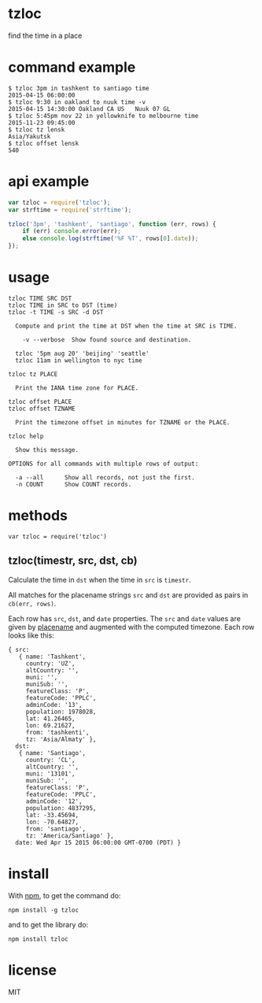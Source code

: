 # tzloc

find the time in a place

# command example

```
$ tzloc 3pm in tashkent to santiago time
2015-04-15 06:00:00
$ tzloc 9:30 in oakland to nuuk time -v
2015-04-15 14:30:00 Oakland CA US   Nuuk 07 GL
$ tzloc 5:45pm nov 22 in yellowknife to melbourne time
2015-11-23 09:45:00
$ tzloc tz lensk
Asia/Yakutsk
$ tzloc offset lensk 
540
```

# api example

``` js
var tzloc = require('tzloc');
var strftime = require('strftime');

tzloc('3pm', 'tashkent', 'santiago', function (err, rows) {
    if (err) console.error(err);
    else console.log(strftime('%F %T', rows[0].date));
});
```

# usage

```
tzloc TIME SRC DST
tzloc TIME in SRC to DST (time)
tzloc -t TIME -s SRC -d DST

  Compute and print the time at DST when the time at SRC is TIME.
  
    -v --verbose  Show found source and destination.
  
  tzloc '5pm aug 20' 'beijing' 'seattle'
  tzloc 11am in wellington to nyc time

tzloc tz PLACE

  Print the IANA time zone for PLACE.

tzloc offset PLACE
tzloc offset TZNAME

  Print the timezone offset in minutes for TZNAME or the PLACE.

tzloc help

  Show this message.

OPTIONS for all commands with multiple rows of output:

  -a --all      Show all records, not just the first.
  -n COUNT      Show COUNT records.     
```

# methods

```
var tzloc = require('tzloc')
```

## tzloc(timestr, src, dst, cb)

Calculate the time in `dst` when the time in `src` is `timestr`.

All matches for the placename strings `src` and `dst` are provided as pairs in
`cb(err, rows)`.

Each row has `src`, `dst`, and `date` properties. The `src` and `date` values
are given by [placename](https://npmjs.org/package/placename) and augmented with
the computed timezone. Each row looks like this:

```
{ src: 
   { name: 'Tashkent',
     country: 'UZ',
     altCountry: '',
     muni: '',
     muniSub: '',
     featureClass: 'P',
     featureCode: 'PPLC',
     adminCode: '13',
     population: 1978028,
     lat: 41.26465,
     lon: 69.21627,
     from: 'tashkenti',
     tz: 'Asia/Almaty' },
  dst: 
   { name: 'Santiago',
     country: 'CL',
     altCountry: '',
     muni: '13101',
     muniSub: '',
     featureClass: 'P',
     featureCode: 'PPLC',
     adminCode: '12',
     population: 4837295,
     lat: -33.45694,
     lon: -70.64827,
     from: 'santiago',
     tz: 'America/Santiago' },
  date: Wed Apr 15 2015 06:00:00 GMT-0700 (PDT) }
```

# install

With [npm](https://npmjs.org), to get the command do:

```
npm install -g tzloc
```

and to get the library do:

```
npm install tzloc
```

# license

MIT
